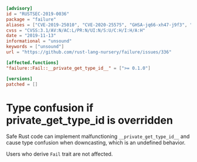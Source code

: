 ```toml
[advisory]
id = "RUSTSEC-2019-0036"
package = "failure"
aliases = ["CVE-2019-25010", "CVE-2020-25575", "GHSA-jq66-xh47-j9f3", "GHSA-r98r-j25q-rmpr"]
cvss = "CVSS:3.1/AV:N/AC:L/PR:N/UI:N/S:U/C:H/I:H/A:H"
date = "2019-11-13"
informational = "unsound"
keywords = ["unsound"]
url = "https://github.com/rust-lang-nursery/failure/issues/336"

[affected.functions]
"failure::Fail::__private_get_type_id__" = [">= 0.1.0"]

[versions]
patched = []
```

# Type confusion if __private_get_type_id__ is overridden

Safe Rust code can implement malfunctioning `__private_get_type_id__` and cause
type confusion when downcasting, which is an undefined behavior.

Users who derive `Fail` trait are not affected.
